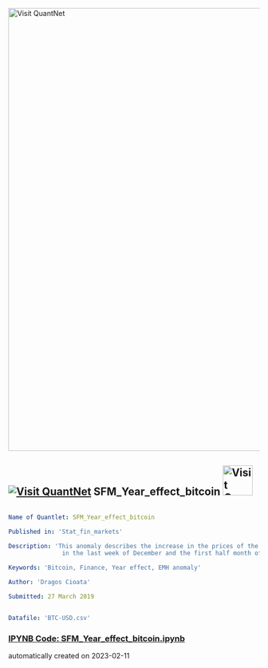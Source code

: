 [<img src="https://github.com/QuantLet/Styleguide-and-FAQ/blob/master/pictures/banner.png" width="888" alt="Visit QuantNet">](http://quantlet.de/)

## [<img src="https://github.com/QuantLet/Styleguide-and-FAQ/blob/master/pictures/qloqo.png" alt="Visit QuantNet">](http://quantlet.de/) **SFM_Year_effect_bitcoin** [<img src="https://github.com/QuantLet/Styleguide-and-FAQ/blob/master/pictures/QN2.png" width="60" alt="Visit QuantNet 2.0">](http://quantlet.de/)

```yaml

Name of Quantlet: SFM_Year_effect_bitcoin

Published in: 'Stat_fin_markets'

Description: 'This anomaly describes the increase in the prices of the Bitcoin
               in the last week of December and the first half month of January.'

Keywords: 'Bitcoin, Finance, Year effect, EMH anomaly'

Author: 'Dragos Cioata'

Submitted: 27 March 2019


Datafile: 'BTC-USD.csv'
```

### [IPYNB Code: SFM_Year_effect_bitcoin.ipynb](SFM_Year_effect_bitcoin.ipynb)


automatically created on 2023-02-11